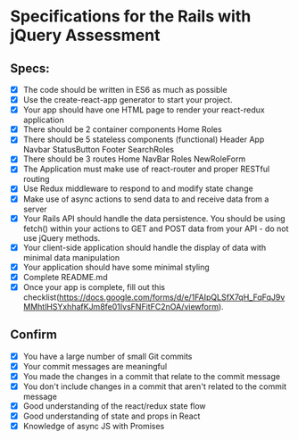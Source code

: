 # Specifications for the Rails with jQuery Assessment

## Specs:
- [x] The code should be written in ES6 as much as possible
- [x] Use the create-react-app generator to start your project.
- [x] Your app should have one HTML page to render your react-redux application
- [x] There should be 2 container components
		Home
		Roles
- [x] There should be 5 stateless components (functional)
		Header
		App
		Navbar
		StatusButton
		Footer
		SearchRoles
- [x] There should be 3 routes
		Home
		NavBar
		Roles
		NewRoleForm
- [x] The Application must make use of react-router and proper RESTful routing
- [x] Use Redux middleware to respond to and modify state change
- [x] Make use of async actions to send data to and receive data from a server
- [x] Your Rails API should handle the data persistence. You should be using fetch() within your actions to GET and POST data from your API - do not use jQuery methods.
- [x] Your client-side application should handle the display of data with minimal data manipulation
- [x] Your application should have some minimal styling
- [x] Complete README.md
- [x] Once your app is complete, fill out this checklist(https://docs.google.com/forms/d/e/1FAIpQLSfX7qH_FqFqJ9vMMhtlHSYxhhafKJm8fe01IvsFNFitFC2nOA/viewform).

## Confirm
- [x] You have a large number of small Git commits
- [x] Your commit messages are meaningful
- [x] You made the changes in a commit that relate to the commit message
- [x] You don't include changes in a commit that aren't related to the commit message
- [x] Good understanding of the react/redux state flow
- [x] Good understanding of state and props in React
- [x] Knowledge of async JS with Promises
